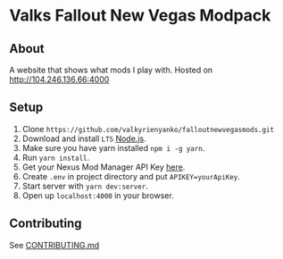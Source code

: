 # Valks Fallout New Vegas Modpack
## About
A website that shows what mods I play with. Hosted on http://104.246.136.66:4000

## Setup
1. Clone `https://github.com/valkyrienyanko/falloutnewvegasmods.git`
2. Download and install `LTS` [Node.js](https://nodejs.org/en/).
3. Make sure you have yarn installed `npm i -g yarn`.
4. Run `yarn install`.
5. Get your Nexus Mod Manager API Key [here](https://www.nexusmods.com/users/myaccount?tab=api%20access).
6. Create `.env` in project directory and put `APIKEY=yourApiKey`.
7. Start server with `yarn dev:server`.
8. Open up `localhost:4000` in your browser.

## Contributing
See [CONTRIBUTING.md](https://github.com/valkyrienyanko/falloutnewvegasmods/blob/master/CONTRIBUTORS.md)

